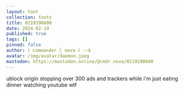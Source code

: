 ```yaml
---
layout: toot
collection: toots
title: 0219190600
date: 2024-02-19
published: true
tags: []
pinned: false
author: ⸸ commander ░ nova ⸸ :~$
avatar: /img/avatar/daemon.jpeg
mastodon: https://mastodon.online/@cmdr_nova/0219190600
---
```


ublock origin stopping over 300 ads and trackers while i'm just eating dinner watching youtube wtf
